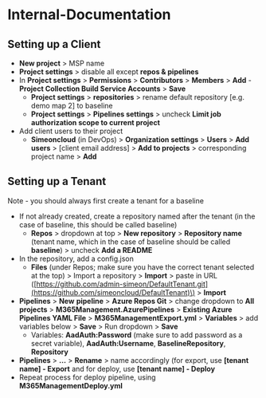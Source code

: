 # Internal-Documentation

## Setting up a Client

* **New project** &gt; MSP name 
* **Project settings** &gt; disable all except **repos & pipelines**
* In **Project settings** &gt; **Permissions** &gt; **Contributors** &gt; **Members** &gt; **Add** - **Project Collection Build Service Accounts** &gt; **Save** 
  * **Project settings** &gt; **repositories** &gt; rename default repository \[e.g. demo map 2\] to baseline 
  * **Project settings** &gt; **Pipelines settings** &gt; uncheck **Limit job authorization scope to current project**  
* Add client users to their project
  * **Simeoncloud** \(in DevOps\) &gt; **Organization settings** &gt; **Users** &gt; **Add users** &gt; \[client email address\] &gt; **Add to projects** &gt; corresponding project name &gt; **Add** 

## Setting up a Tenant

Note - you should always first create a tenant for a baseline 

* If not already created, create a repository named after the tenant \(in the case of baseline, this should be called baseline\)
  * **Repos** &gt; dropdown at top &gt; **New repository** &gt; **Repository name** \(tenant name, which in the case of baseline should be called **baseline**\) &gt; uncheck **Add a README**
* In the repository, add a config.json 
  * **Files** \(under Repos; make sure you have the correct tenant selected at the top\) &gt;  Import a repository &gt; **Import** &gt; paste in URL \([https://github.com/admin-simeon/DefaultTenant.git](https://github.com/simeoncloud/DefaultTenant)\) &gt; **Import** 
* **Pipelines** &gt; **New** **pipeline** &gt; **Azure Repos Git** &gt; change dropdown to **All projects** &gt; **M365Management.AzurePipelines** &gt; **Existing Azure Pipelines YAML File** &gt; **M365ManagementExport.yml** &gt; **Variables** &gt; add variables below &gt; **Save** &gt; Run dropdown &gt; **Save** 
  * Variables: **AadAuth:Password** \(make sure to add password as a secret variable\), **AadAuth:Username**, **BaselineRepository**, **Repository**
* **Pipelines** &gt; **…** &gt; **Rename** &gt; name accordingly \(for export, use **\[tenant name\] - Export** and for deploy, use **\[tenant name\] - Deploy**
* Repeat process for deploy pipeline, using **M365ManagementDeploy.yml**

